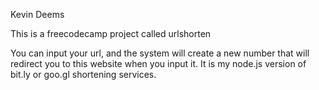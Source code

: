 Kevin Deems

This is a freecodecamp project called urlshorten

You can input your url, and the system will create a new number that will redirect you to this website when you input it. It is my node.js version of bit.ly or goo.gl shortening services.
